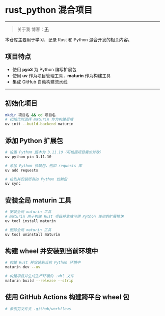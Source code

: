 # rust_python 混合项目

---

> 关于我
> 博客：[无](http://)

本仓库主要用于学习，记录 Rust 和 Python 混合开发的相关内容。

## 项目特点

- 使用 **pyo3** 为 Python 编写扩展包
- 使用 **uv** 作为项目管理工具，**maturin** 作为构建工具
- 集成 GitHub 自动构建流水线

---

## 初始化项目

```bash
mkdir 项目名 && cd 项目名
# 初始化时选择 maturin 作为构建后端
uv init --build-backend maturin
```

## 添加 Python 扩展包

```bash
# 设置 Python 版本为 3.11.10（可根据项目需求修改）
uv python pin 3.11.10

# 添加 Python 依赖包，例如 requests 库
uv add requests

# 拉取并安装所有的 Python 依赖包
uv sync
```

## 安装全局 maturin 工具

```bash
# 安装全局 maturin 工具
# maturin 用于构建 Rust 项目并生成可供 Python 使用的扩展模块
uv tool install maturin

# 删除全局 maturin 工具
uv tool uninstall maturin
```

## 构建 wheel 并安装到当前环境中

```bash
# 构建 Rust 并安装到当前 Python 环境中
maturin dev --uv

# 构建项目并生成生产环境的 .whl 文件
maturin build --release --strip
```

## 使用 GitHub Actions 构建跨平台 wheel 包

```bash
# 示例见文件夹 .github/workflows
```
